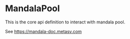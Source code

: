 # MandalaPool

This is the core api definition to interact with mandala pool.

See https://mandala-doc.metasv.com




